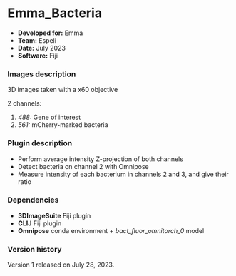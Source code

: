 # Emma_Bacteria

* **Developed for:** Emma
* **Team:** Espeli
* **Date:** July 2023
* **Software:** Fiji


### Images description

3D images taken with a x60 objective

2 channels:
  1. *488:* Gene of interest
  2. *561:* mCherry-marked bacteria

### Plugin description

* Perform average intensity Z-projection of both channels
* Detect bacteria on channel 2 with Omnipose
* Measure intensity of each bacterium in channels 2 and 3, and give their ratio

### Dependencies

* **3DImageSuite** Fiji plugin
* **CLIJ** Fiji plugin
* **Omnipose** conda environment + *bact_fluor_omnitorch_0* model

### Version history

Version 1 released on July 28, 2023.

